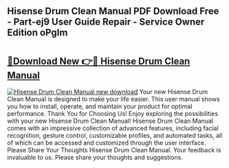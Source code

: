 ## Hisense Drum Clean Manual PDF Download Free - Part-ej9 User Guide Repair - Service Owner Edition oPgIm

# <h2><a href="http://cf1487.oget.top/?id=Hisense+Drum+Clean+Manual">🔗Download New 👉🔴 Hisense Drum Clean Manual</a></h2>

[![Hisense Drum Clean Manual new download](https://i.imgur.com/5g1atiW.png)](http://cf1487.oget.top/?id=Hisense+Drum+Clean+Manual)
Your new Hisense Drum Clean Manual is designed to make your life easier. This user manual shows you how to install, operate, and maintain your product for optimal performance. Thank You for Choosing Us! Enjoy exploring the possibilities with your new Hisense Drum Clean Manual! Hisense Drum Clean Manual comes with an impressive collection of advanced features, including facial recognition, gesture control, customizable profiles, and automated tasks, all of which can be accessed and customized through the user interface. Please Share Your Thoughts Hisense Drum Clean Manual. Your feedback is invaluable to us. Please share your thoughts and suggestions.
